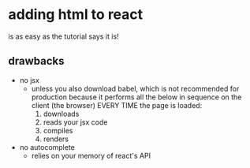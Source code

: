 # adding html to react

is as easy as the tutorial says it is!

## drawbacks

- no jsx
  - unless you also download babel, which is not recommended for production because it performs all the below in sequence on the client (the browser) EVERY TIME the page is loaded:
    1. downloads
    2. reads your jsx code
    3. compiles
    4. renders
- no autocomplete
  - relies on your memory of react's API
